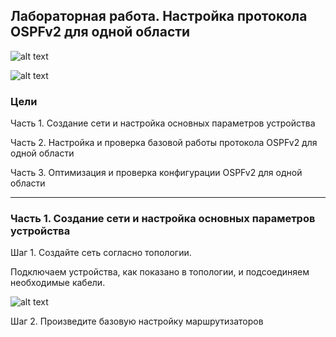 ## Лабораторная работа. Настройка протокола OSPFv2 для одной области

![alt text](https://github.com/Eliminir/OTUSLABS/blob/Labs/LAB10/1.JPG)

![alt text](https://github.com/Eliminir/OTUSLABS/blob/Labs/LAB10/2.JPG)


### Цели

Часть 1. Создание сети и настройка основных параметров устройства

Часть 2. Настройка и проверка базовой работы протокола  OSPFv2 для одной области

Часть 3. Оптимизация и проверка конфигурации OSPFv2 для одной области
____

### Часть 1. Создание сети и настройка основных параметров устройства

Шаг 1. Создайте сеть согласно топологии.

Подключаем устройства, как показано в топологии, и подсоединяем необходимые кабели.

![alt text](https://github.com/Eliminir/OTUSLABS/blob/Labs/LAB10/3.JPG)

Шаг 2. Произведите базовую настройку маршрутизаторов




